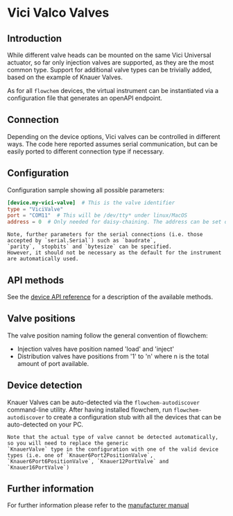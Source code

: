 # Vici Valco Valves
## Introduction
While different valve heads can be mounted on the same Vici Universal actuator, so far only injection valves are
supported, as they are the most common type.
Support for additional valve types can be trivially added, based on the example of Knauer Valves.

As for all `flowchem` devices, the virtual instrument can be instantiated via a configuration file that generates an
openAPI endpoint.


## Connection
Depending on the device options, Vici valves can be controlled in different ways.
The code here reported assumes serial communication, but can be easily ported to different connection type if necessary.

## Configuration
Configuration sample showing all possible parameters:

```toml
[device.my-vici-valve]  # This is the valve identifier
type = "ViciValve"
port = "COM11"  # This will be /dev/tty* under linux/MacOS
address = 0  # Only needed for daisy-chaining. The address can be set on the pump, see manufacturer manual.
```

```{note} Serial connection parameters
Note, further parameters for the serial connections (i.e. those accepted by `serial.Serial`) such as `baudrate`,
`parity`, `stopbits` and `bytesize` can be specified.
However, it should not be necessary as the default for the instrument are automatically used.
```

## API methods
See the [device API reference](../../api/vici_valve/api.md) for a description of the available methods.

## Valve positions
The valve position naming follow the general convention of flowchem:
* Injection valves have position named 'load' and 'inject'
* Distribution valves have positions from '1' to 'n' where n is the total amount of port available.

## Device detection
Knauer Valves can be auto-detected via the `flowchem-autodiscover` command-line utility.
After having installed flowchem, run `flowchem-autodiscover` to create a configuration stub with all the devices that
can be auto-detected on your PC.

```{note} Valve types
Note that the actual type of valve cannot be detected automatically, so you will need to replace the generic
`KnauerValve` type in the configuration with one of the valid device types (i.e. one of `Knauer6Port2PositionValve`,
`Knauer6Port6PositionValve`, `Knauer12PortValve` and `Knauer16PortValve`)
```

## Further information
For further information please refer to the [manufacturer manual](./vici_valve.pdf)
